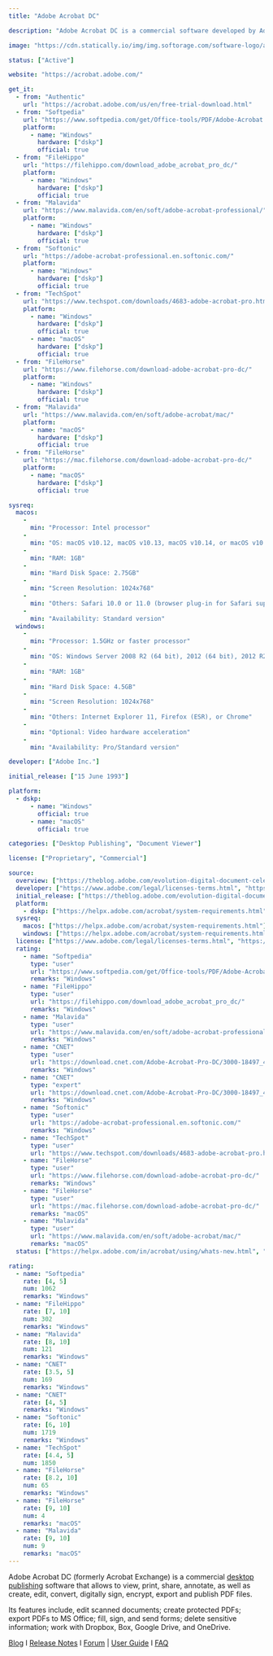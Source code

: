 ```yaml
---
title: "Adobe Acrobat DC"

description: "Adobe Acrobat DC is a commercial software developed by Adobe Inc., to view, print, annotate, as well as create, edit, convert, digitally sign, encrypt, export and publish PDF files"

image: "https://cdn.statically.io/img/img.softorage.com/software-logo/adobe-acrobat-dc.png?h=64"

status: ["Active"]

website: "https://acrobat.adobe.com/"

get_it:
  - from: "Authentic"
    url: "https://acrobat.adobe.com/us/en/free-trial-download.html"
  - from: "Softpedia"
    url: "https://www.softpedia.com/get/Office-tools/PDF/Adobe-Acrobat.shtml"
    platform:
      - name: "Windows"
        hardware: ["dskp"]
        official: true
  - from: "FileHippo"
    url: "https://filehippo.com/download_adobe_acrobat_pro_dc/"
    platform:
      - name: "Windows"
        hardware: ["dskp"]
        official: true
  - from: "Malavida"
    url: "https://www.malavida.com/en/soft/adobe-acrobat-professional/"
    platform:
      - name: "Windows"
        hardware: ["dskp"]
        official: true
  - from: "Softonic"
    url: "https://adobe-acrobat-professional.en.softonic.com/"
    platform:
      - name: "Windows"
        hardware: ["dskp"]
        official: true
  - from: "TechSpot"
    url: "https://www.techspot.com/downloads/4683-adobe-acrobat-pro.html"
    platform:
      - name: "Windows"
        hardware: ["dskp"]
        official: true
      - name: "macOS"
        hardware: ["dskp"]
        official: true
  - from: "FileHorse"
    url: "https://www.filehorse.com/download-adobe-acrobat-pro-dc/"
    platform:
      - name: "Windows"
        hardware: ["dskp"]
        official: true
  - from: "Malavida"
    url: "https://www.malavida.com/en/soft/adobe-acrobat/mac/"
    platform:
      - name: "macOS"
        hardware: ["dskp"]
        official: true
  - from: "FileHorse"
    url: "https://mac.filehorse.com/download-adobe-acrobat-pro-dc/"
    platform:
      - name: "macOS"
        hardware: ["dskp"]
        official: true

sysreq:
  macos:
    -
      min: "Processor: Intel processor"
    -
      min: "OS: macOS v10.12, macOS v10.13, macOS v10.14, or macOS v10.1"
    -
      min: "RAM: 1GB"
    -
      min: "Hard Disk Space: 2.75GB"
    -
      min: "Screen Resolution: 1024x768"
    -
      min: "Others: Safari 10.0 or 11.0 (browser plug-in for Safari supported on 64-bit Intel processor only)"
    -
      min: "Availability: Standard version"
  windows:
    -
      min: "Processor: 1.5GHz or faster processor"
    -
      min: "OS: Windows Server 2008 R2 (64 bit), 2012 (64 bit), 2012 R2 (64 bit), 2016 (64 bit), or 2019 (64 bit); Windows 7 SP1 (32 bit and 64 bit), Windows 8, 8.1 (32 bit and 64 bit), or Windows 10 (32 bit and 64 bit)"
    -
      min: "RAM: 1GB"
    -
      min: "Hard Disk Space: 4.5GB"
    -
      min: "Screen Resolution: 1024x768"
    -
      min: "Others: Internet Explorer 11, Firefox (ESR), or Chrome"
    -
      min: "Optional: Video hardware acceleration"
    -
      min: "Availability: Pro/Standard version"

developer: ["Adobe Inc."]

initial_release: ["15 June 1993"]

platform:
  - dskp:
      - name: "Windows"
        official: true
      - name: "macOS"
        official: true

categories: ["Desktop Publishing", "Document Viewer"]

license: ["Proprietary", "Commercial"]

source:
  overview: ["https://theblog.adobe.com/evolution-digital-document-celebrating-adobe-acrobats-25th-anniversary/", "https://helpx.adobe.com/in/acrobat/faq.html#accordion-container-1-trigger-1", "https://en.wikipedia.org/w/index.php?title=Adobe_Acrobat&oldid=938407390"]
  developer: ["https://www.adobe.com/legal/licenses-terms.html", "https://www.adobe.com/legal/terms.html"]
  initial_release: ["https://theblog.adobe.com/evolution-digital-document-celebrating-adobe-acrobats-25th-anniversary/"]
  platform:
    - dskp: ["https://helpx.adobe.com/acrobat/system-requirements.html"]
  sysreq:
    macos: ["https://helpx.adobe.com/acrobat/system-requirements.html"]
    windows: ["https://helpx.adobe.com/acrobat/system-requirements.html"]
  license: ["https://www.adobe.com/legal/licenses-terms.html", "https://www.adobe.com/legal/terms.html"]
  rating:
    - name: "Softpedia"
      type: "user"
      url: "https://www.softpedia.com/get/Office-tools/PDF/Adobe-Acrobat.shtml"
      remarks: "Windows"
    - name: "FileHippo"
      type: "user"
      url: "https://filehippo.com/download_adobe_acrobat_pro_dc/"
      remarks: "Windows"
    - name: "Malavida"
      type: "user"
      url: "https://www.malavida.com/en/soft/adobe-acrobat-professional/"
      remarks: "Windows"
    - name: "CNET"
      type: "user"
      url: "https://download.cnet.com/Adobe-Acrobat-Pro-DC/3000-18497_4-10266904.html"
      remarks: "Windows"
    - name: "CNET"
      type: "expert"
      url: "https://download.cnet.com/Adobe-Acrobat-Pro-DC/3000-18497_4-10266904.html"
      remarks: "Windows"
    - name: "Softonic"
      type: "user"
      url: "https://adobe-acrobat-professional.en.softonic.com/"
      remarks: "Windows"
    - name: "TechSpot"
      type: "user"
      url: "https://www.techspot.com/downloads/4683-adobe-acrobat-pro.html"
    - name: "FileHorse"
      type: "user"
      url: "https://www.filehorse.com/download-adobe-acrobat-pro-dc/"
      remarks: "Windows"
    - name: "FileHorse"
      type: "user"
      url: "https://mac.filehorse.com/download-adobe-acrobat-pro-dc/"
      remarks: "macOS"
    - name: "Malavida"
      type: "user"
      url: "https://www.malavida.com/en/soft/adobe-acrobat/mac/"
      remarks: "macOS"
  status: ["https://helpx.adobe.com/in/acrobat/using/whats-new.html", "https://helpx.adobe.com/in/acrobat/release-note/release-notes-acrobat-reader.html#AcrobatDCandAcrobatReaderDCContinuousTrackreleasenotes"]

rating:
  - name: "Softpedia"
    rate: [4, 5]
    num: 1062
    remarks: "Windows"
  - name: "FileHippo"
    rate: [7, 10]
    num: 302
    remarks: "Windows"
  - name: "Malavida"
    rate: [8, 10]
    num: 121
    remarks: "Windows"
  - name: "CNET"
    rate: [3.5, 5]
    num: 169
    remarks: "Windows"
  - name: "CNET"
    rate: [4, 5]
    remarks: "Windows"
  - name: "Softonic"
    rate: [6, 10]
    num: 1719
    remarks: "Windows"
  - name: "TechSpot"
    rate: [4.4, 5]
    num: 1850
  - name: "FileHorse"
    rate: [8.2, 10]
    num: 65
    remarks: "Windows"
  - name: "FileHorse"
    rate: [9, 10]
    num: 4
    remarks: "macOS"
  - name: "Malavida"
    rate: [9, 10]
    num: 9
    remarks: "macOS"
---
```

  Adobe Acrobat DC (formerly Acrobat Exchange) is a commercial [desktop publishing](/categories/desktop-publishing/) software that allows to view, print, share, annotate, as well as create, edit, convert, digitally sign, encrypt, export and publish PDF files.
  
  Its features include, edit scanned documents; create protected PDFs; export PDFs to MS Office; fill, sign, and send forms; delete sensitive information; work with Dropbox, Box, Google Drive, and OneDrive.
  
  [Blog](https://theblog.adobe.com/document-cloud/acrobat-dc/)  I  [Release Notes](https://helpx.adobe.com/in/acrobat/release-note/release-notes-acrobat-reader.html#AcrobatDCandAcrobatReaderDCContinuousTrackreleasenotes)  I  [Forum](https://community.adobe.com/t5/acrobat/bd-p/acrobat) | [User Guide](https://helpx.adobe.com/acrobat/user-guide.html)  I  [FAQ](https://helpx.adobe.com/in/acrobat/faq.html)
  
